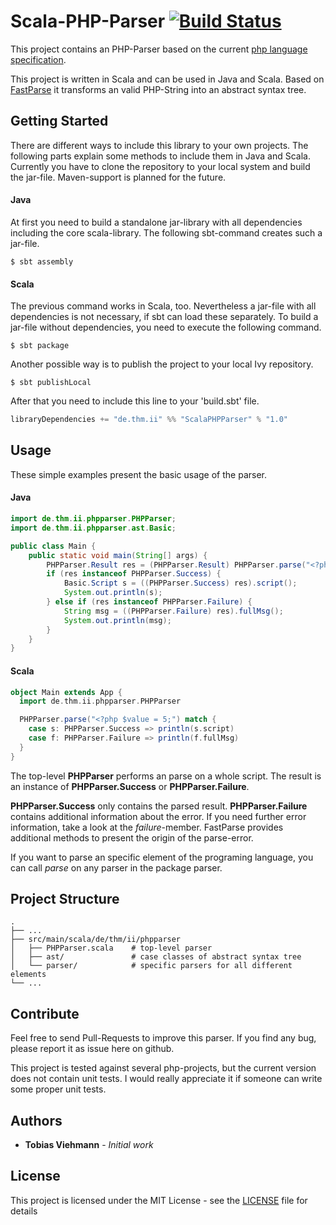 # Scala-PHP-Parser [![Build Status](https://travis-ci.org/icampus/Scala-PHP-Parser.svg?branch=master)](https://travis-ci.org/icampus/Scala-PHP-Parser)
This project contains an PHP-Parser based on the current [php language specification](https://github.com/php/php-langspec).

This project is written in Scala and can be used in Java and Scala. Based on [FastParse](https://github.com/lihaoyi/fastparse) it transforms an valid PHP-String into an abstract syntax tree.

## Getting Started

There are different ways to include this library to your own projects. The following parts explain some methods to include them in Java and Scala. Currently you have to clone the repository to your local system and build the jar-file. Maven-support is planned for the future. 

#### Java

At first you need to build a standalone jar-library with all dependencies including the core scala-library. The following sbt-command creates such a jar-file. 

```console
$ sbt assembly
```

#### Scala

The previous command works in Scala, too. Nevertheless a jar-file with all dependencies is not necessary, if sbt can load these separately. To build a jar-file without dependencies, you need to execute the following command.

```console
$ sbt package
```

Another possible way is to publish the project to your local Ivy repository.
```console
$ sbt publishLocal
```

After that you need to include this line to your 'build.sbt' file.

```scala
libraryDependencies += "de.thm.ii" %% "ScalaPHPParser" % "1.0"
```

## Usage

These simple examples present the basic usage of the parser.

#### Java
```java
import de.thm.ii.phpparser.PHPParser;
import de.thm.ii.phpparser.ast.Basic;

public class Main {
    public static void main(String[] args) {
        PHPParser.Result res = (PHPParser.Result) PHPParser.parse("<?php $value = 5;");
        if (res instanceof PHPParser.Success) {
            Basic.Script s = ((PHPParser.Success) res).script();
            System.out.println(s);
        } else if (res instanceof PHPParser.Failure) {
            String msg = ((PHPParser.Failure) res).fullMsg();
            System.out.println(msg);
        }
    }
}
```

#### Scala
```scala
object Main extends App {
  import de.thm.ii.phpparser.PHPParser

  PHPParser.parse("<?php $value = 5;") match {
    case s: PHPParser.Success => println(s.script)
    case f: PHPParser.Failure => println(f.fullMsg)
  }
}
```

The top-level __PHPParser__ performs an parse on a whole script. The result is an instance of __PHPParser.Success__ or __PHPParser.Failure__. 

__PHPParser.Success__ only contains the parsed result. __PHPParser.Failure__ contains additional information about the error. If you need further error information, take a look at the _failure_-member. FastParse provides additional methods to present the origin of the parse-error. 

If you want to parse an specific element of the programing language, you can call _parse_ on any parser in the package parser. 

## Project Structure

```
.
├── ...
├── src/main/scala/de/thm/ii/phpparser
│   ├── PHPParser.scala    # top-level parser
│   ├── ast/               # case classes of abstract syntax tree
│   └── parser/            # specific parsers for all different elements
└── ...
```

## Contribute

Feel free to send Pull-Requests to improve this parser. If you find any bug, please report it as issue here on github. 

This project is tested against several php-projects, but the current version does not contain unit tests. I would really appreciate it if someone can write some proper unit tests. 

## Authors

* **Tobias Viehmann** - *Initial work*


## License

This project is licensed under the MIT License - see the [LICENSE](LICENSE) file for details


